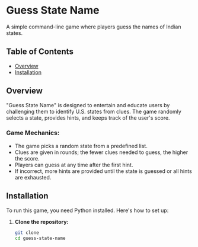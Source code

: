# Guess State Name

A simple command-line game where players guess the names of Indian states. 

## Table of Contents
- [Overview](#overview)
- [Installation](#installation)

## Overview

"Guess State Name" is designed to entertain and educate users by challenging them to identify U.S. states from clues. The game randomly selects a state, provides hints, and keeps track of the user's score.

### Game Mechanics:
- The game picks a random state from a predefined list.
- Clues are given in rounds; the fewer clues needed to guess, the higher the score.
- Players can guess at any time after the first hint.
- If incorrect, more hints are provided until the state is guessed or all hints are exhausted.

## Installation

To run this game, you need Python installed. Here's how to set up:

1. **Clone the repository:**
   ```bash
   git clone 
   cd guess-state-name
